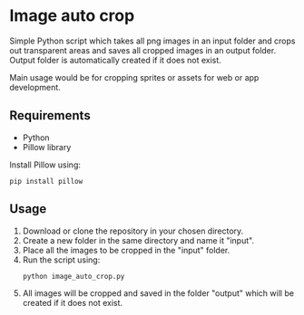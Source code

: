 # Image auto crop
Simple Python script which takes all png images in an input folder and crops out transparent areas and saves all cropped images in an output folder. Output folder is automatically created if it does not exist.

Main usage would be for cropping sprites or assets for web or app development.

## Requirements
* Python
* Pillow library

Install Pillow using:
```
pip install pillow
```

## Usage
1. Download or clone the repository in your chosen directory.
2. Create a new folder in the same directory and name it "input".
3. Place all the images to be cropped in the "input" folder.
4. Run the script using:
    ```
    python image_auto_crop.py
    ```
5. All images will be cropped and saved in the folder "output" which will be created if it does not exist.

